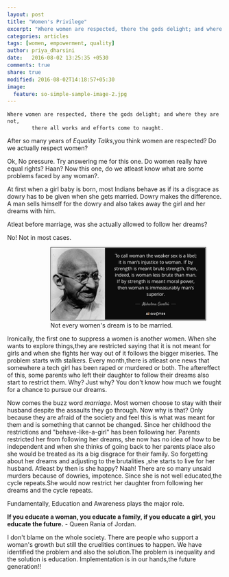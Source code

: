 ```yaml
---
layout: post
title: "Women's Privilege"
excerpt: "Where women are respected, there the gods delight; and where they are not, there all works and efforts come to naught."
categories: articles
tags: [women, empowerment, quality]
author: priya_dharsini
date:   2016-08-02 13:25:35 +0530
comments: true
share: true
modified: 2016-08-02T14:18:57+05:30
image:
  feature: so-simple-sample-image-2.jpg
---
```



	Where women are respected, there the gods delight; and where they are not,
	 		there all works and efforts come to naught.


After so many years of *Equality Talks*,you think women are respected? Do we actually respect women?

Ok, No pressure. Try answering me for this one. Do women really have equal rights? Haan? Now this one, do we atleast know what are some problems faced by any woman?.

At first when a girl baby is born, most Indians behave as if its a disgrace as dowry has to be given when she gets married. Dowry makes the difference. A man sells himself for the dowry and also takes away the girl and her dreams with him.

Atleat before marriage, was she actually allowed to follow her dreams?

No! Not in most cases. 

<figure style="margin-left:20%;">
	<img src="/images/gandhi.jpg" alt="image">
	<figcaption>Not every women's dream is to be married.</figcaption>
</figure>

Ironically, the first one to suppress a women is another women. When she wants to explore things,they are restricted saying that it is not meant for girls and when she fights her way out of it follows the bigger miseries. The problem starts with stalkers. Every month,there is atleast one news that somewhere a tech girl has been raped or murdered or both. The aftereffect of this, some parents who left their daughter to follow their dreams also start to restrict them. Why? Just why? You don't know how much we fought for a chance to pursue our dreams.

Now comes the buzz word *marriage*. Most women choose to stay with their husband despite the assaults they go through. Now why is that? Only because they are afraid of the society and feel this is what was meant for them and is something that cannot be changed. Since her childhood the restrictions and "behave-like-a-girl" has been following her. Parents restricted her from following her dreams, she now has no idea of how to be independent and when she thinks of going back to her parents place also she would be treated as its a big disgrace for their family. So forgetting about her dreams and adjusting to the brutalities ,she starts to live for her husband. Atleast by then is she happy? Naah! There are so many unsaid murders because of dowries, impotence. Since she is not well educated,the cycle repeats.She would now restrict her daughter from following her dreams and the cycle repeats.

Fundamentally, Education and Awareness plays the major role.

**If you educate a woman, you educate a family, if you educate a girl, you educate the future.** - Queen Rania of Jordan.

I don't blame on the whole society. There are people who support a woman's growth but still the cruelities continues to happen. We have identified the problem and also the solution.The problem is inequality and the solution is education. Implementation is in our hands,the future generation!!